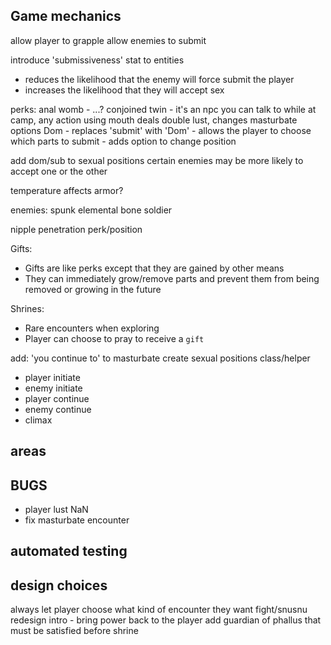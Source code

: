 ## Game mechanics

allow player to grapple
allow enemies to submit

introduce 'submissiveness' stat to entities
 - reduces the likelihood that the enemy will force submit the player
 - increases the likelihood that they will accept sex

perks:
anal womb - ...?
conjoined twin - it's an npc you can talk to while at camp, any action using mouth deals double lust, changes masturbate options
Dom - replaces 'submit' with 'Dom' - allows the player to choose which parts to submit
    - adds option to change position

add dom/sub to sexual positions
certain enemies may be more likely to accept one or the other

temperature affects armor?

enemies:
spunk elemental
bone soldier

nipple penetration perk/position

Gifts:
- Gifts are like perks except that they are gained by other means
- They can immediately grow/remove parts and prevent them from being removed or growing in the future

Shrines:
- Rare encounters when exploring
- Player can choose to pray to receive a `gift`


add: 'you continue to' to masturbate
create sexual positions class/helper
  * player initiate
  * enemy initiate
  * player continue
  * enemy continue
  * climax

## areas

## BUGS
 - player lust NaN
 - fix masturbate encounter

## automated testing


## design choices
always let player choose what kind of encounter they want fight/snusnu
redesign intro - bring power back to the player
add guardian of phallus that must be satisfied before shrine